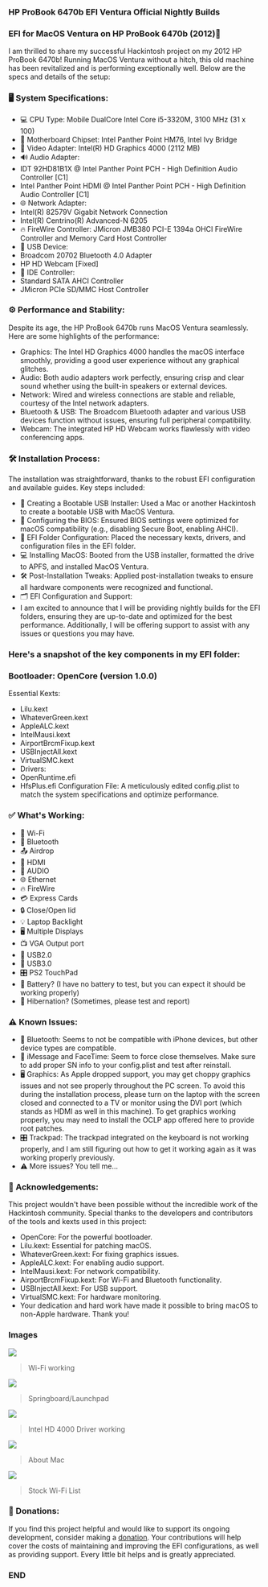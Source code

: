 ### HP ProBook 6470b EFI Ventura Official Nightly Builds

### EFI for MacOS Ventura on HP ProBook 6470b (2012)🎉

I am thrilled to share my successful Hackintosh project on my 2012 HP ProBook 6470b! Running MacOS Ventura without a hitch, this old machine has been revitalized and is performing exceptionally well. Below are the specs and details of the setup:


### 🖥️ System Specifications:


- 💻 CPU Type: Mobile DualCore Intel Core i5-3320M, 3100 MHz (31 x 100)
- 🔧 Motherboard Chipset: Intel Panther Point HM76, Intel Ivy Bridge
- 🎨 Video Adapter: Intel(R) HD Graphics 4000 (2112 MB)
- 🔊 Audio Adapter:
- IDT 92HD81B1X @ Intel Panther Point PCH - High Definition Audio Controller [C1]
- Intel Panther Point HDMI @ Intel Panther Point PCH - High Definition Audio Controller [C1]
- 🌐 Network Adapter:
- Intel(R) 82579V Gigabit Network Connection
- Intel(R) Centrino(R) Advanced-N 6205
- 🔥 FireWire Controller: JMicron JMB380 PCI-E 1394a OHCI FireWire Controller and Memory Card Host Controller
- 🔌 USB Device:
- Broadcom 20702 Bluetooth 4.0 Adapter
- HP HD Webcam [Fixed]
- 💽 IDE Controller:
- Standard SATA AHCI Controller
- JMicron PCIe SD/MMC Host Controller

### ⚙️ Performance and Stability:

Despite its age, the HP ProBook 6470b runs MacOS Ventura seamlessly. Here are some highlights of the performance:

- Graphics: The Intel HD Graphics 4000 handles the macOS interface smoothly, providing a good user experience without any graphical glitches.
- Audio: Both audio adapters work perfectly, ensuring crisp and clear sound whether using the built-in speakers or external devices.
- Network: Wired and wireless connections are stable and reliable, courtesy of the Intel network adapters.
- Bluetooth & USB: The Broadcom Bluetooth adapter and various USB devices function without issues, ensuring full peripheral compatibility.
- Webcam: The integrated HP HD Webcam works flawlessly with video conferencing apps.

### 🛠️ Installation Process:

The installation was straightforward, thanks to the robust EFI configuration and available guides. Key steps included:

- 💾 Creating a Bootable USB Installer: Used a Mac or another Hackintosh to create a bootable USB with MacOS Ventura.
- 🔧 Configuring the BIOS: Ensured BIOS settings were optimized for macOS compatibility (e.g., disabling Secure Boot, enabling AHCI).
- 📁 EFI Folder Configuration: Placed the necessary kexts, drivers, and configuration files in the EFI folder.
- 💻 Installing MacOS: Booted from the USB installer, formatted the drive to APFS, and installed MacOS Ventura.
- 🛠️ Post-Installation Tweaks: Applied post-installation tweaks to ensure all hardware components were recognized and functional.
- 🗂️ EFI Configuration and Support:
- I am excited to announce that I will be providing nightly builds for the EFI folders, ensuring they are up-to-date and optimized for the best performance. Additionally, I will be offering support to assist with any issues or questions you may have.

### Here's a snapshot of the key components in my EFI folder:

### Bootloader: OpenCore (version 1.0.0)

Essential Kexts:
- Lilu.kext
- WhateverGreen.kext
- AppleALC.kext
- IntelMausi.kext
- AirportBrcmFixup.kext
- USBInjectAll.kext
- VirtualSMC.kext
- Drivers:
- OpenRuntime.efi
- HfsPlus.efi
Configuration File: A meticulously edited config.plist to match the system specifications and optimize performance.

### ✅ What's Working:

- 🛜 Wi-Fi
- 📶 Bluetooth
- 📤 Airdrop
- 🎥 HDMI
- 🎵 AUDIO
- 🌐 Ethernet
- 🔥 FireWire
- 💳 Express Cards
- 🔒 Close/Open lid
- 💡 Laptop Backlight
- 🖥️ Multiple Displays
- 📺 VGA Output port
- 🔌 USB2.0
- 🔋 USB3.0
- 🎛️ PS2 TouchPad
- 🔋 Battery? (I have no battery to test, but you can expect it should be working properly)
- 🌙 Hibernation? (Sometimes, please test and report)

### ⚠️ Known Issues:

- 📶 Bluetooth: Seems to not be compatible with iPhone devices, but other device types are compatible.
- 💬 iMessage and FaceTime: Seem to force close themselves. Make sure to add proper SN info to your config.plist and test after reinstall.
- 🖥️ Graphics: As Apple dropped support, you may get choppy graphics issues and not see properly throughout the PC screen. To avoid this during the installation process, please turn on the laptop with the screen closed and connected to a TV or monitor using the DVI port (which stands as HDMI as well in this machine). To get graphics working properly, you may need to install the OCLP app offered here to provide root patches.
- 🎛️ Trackpad: The trackpad integrated on the keyboard is not working properly, and I am still figuring out how to get it working again as it was working properly previously.
- ⚠️ More issues? You tell me...

### 🙏 Acknowledgements:

This project wouldn't have been possible without the incredible work of the Hackintosh community. Special thanks to the developers and contributors of the tools and kexts used in this project:

- OpenCore: For the powerful bootloader.
- Lilu.kext: Essential for patching macOS.
- WhateverGreen.kext: For fixing graphics issues.
- AppleALC.kext: For enabling audio support.
- IntelMausi.kext: For network compatibility.
- AirportBrcmFixup.kext: For Wi-Fi and Bluetooth functionality.
- USBInjectAll.kext: For USB support.
- VirtualSMC.kext: For hardware monitoring.
- Your dedication and hard work have made it possible to bring macOS to non-Apple hardware. Thank you!


### Images


![](https://i.imgur.com/5ck6xZA.png)

> Wi-Fi working

![](https://i.imgur.com/cFDoRvm.png)

> Springboard/Launchpad

![](https://i.imgur.com/KB7EoWq.png)

> Intel HD 4000 Driver working

![](https://i.imgur.com/TdK1Enw.png)

> About Mac

![](https://i.imgur.com/N9zbIuc.png)

> Stock Wi-Fi List


### 💖 Donations:
If you find this project helpful and would like to support its ongoing development, consider making a [donation](http://paypal.me/AlienSK "donation"). Your contributions will help cover the costs of maintaining and improving the EFI configurations, as well as providing support. Every little bit helps and is greatly appreciated.

### END
